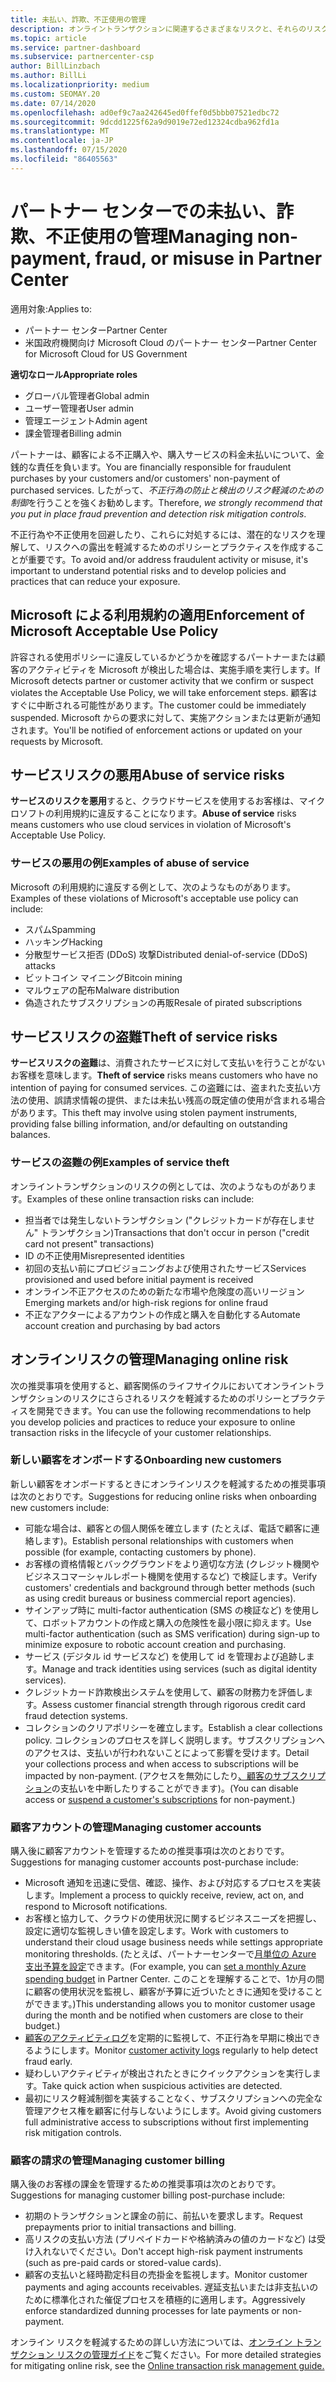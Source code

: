 ```yaml
---
title: 未払い、詐欺、不正使用の管理
description: オンライントランザクションに関連するさまざまなリスクと、それらのリスクを管理して軽減するためのベストプラクティスについて理解することが重要です。
ms.topic: article
ms.service: partner-dashboard
ms.subservice: partnercenter-csp
author: BillLinzbach
ms.author: BillLi
ms.localizationpriority: medium
ms.custom: SEOMAY.20
ms.date: 07/14/2020
ms.openlocfilehash: ad0ef9c7aa242645ed0ffef0d5bbb07521edbc72
ms.sourcegitcommit: 9dcdd1225f62a9d9019e72ed12324cdba962fd1a
ms.translationtype: MT
ms.contentlocale: ja-JP
ms.lasthandoff: 07/15/2020
ms.locfileid: "86405563"
---
```

# <a name="managing-non-payment-fraud-or-misuse-in-partner-center"></a><span data-ttu-id="2021e-103">パートナー センターでの未払い、詐欺、不正使用の管理</span><span class="sxs-lookup"><span data-stu-id="2021e-103">Managing non-payment, fraud, or misuse in Partner Center</span></span>

<span data-ttu-id="2021e-104">適用対象:</span><span class="sxs-lookup"><span data-stu-id="2021e-104">Applies to:</span></span>

- <span data-ttu-id="2021e-105">パートナー センター</span><span class="sxs-lookup"><span data-stu-id="2021e-105">Partner Center</span></span>
- <span data-ttu-id="2021e-106">米国政府機関向け Microsoft Cloud のパートナー センター</span><span class="sxs-lookup"><span data-stu-id="2021e-106">Partner Center for Microsoft Cloud for US Government</span></span>

<span data-ttu-id="2021e-107">**適切なロール**</span><span class="sxs-lookup"><span data-stu-id="2021e-107">**Appropriate roles**</span></span>
- <span data-ttu-id="2021e-108">グローバル管理者</span><span class="sxs-lookup"><span data-stu-id="2021e-108">Global admin</span></span>
- <span data-ttu-id="2021e-109">ユーザー管理者</span><span class="sxs-lookup"><span data-stu-id="2021e-109">User admin</span></span>
- <span data-ttu-id="2021e-110">管理エージェント</span><span class="sxs-lookup"><span data-stu-id="2021e-110">Admin agent</span></span>
- <span data-ttu-id="2021e-111">課金管理者</span><span class="sxs-lookup"><span data-stu-id="2021e-111">Billing admin</span></span>

<span data-ttu-id="2021e-112">パートナーは、顧客による不正購入や、購入サービスの料金未払いについて、金銭的な責任を負います。</span><span class="sxs-lookup"><span data-stu-id="2021e-112">You are financially responsible for fraudulent purchases by your customers and/or customers' non-payment of purchased services.</span></span> <span data-ttu-id="2021e-113">したがって、*不正行為の防止と検出のリスク軽減のための制御*を行うことを強くお勧めします。</span><span class="sxs-lookup"><span data-stu-id="2021e-113">Therefore, *we strongly recommend that you put in place fraud prevention and detection risk mitigation controls*.</span></span>

<span data-ttu-id="2021e-114">不正行為や不正使用を回避したり、これらに対処するには、潜在的なリスクを理解して、リスクへの露出を軽減するためのポリシーとプラクティスを作成することが重要です。</span><span class="sxs-lookup"><span data-stu-id="2021e-114">To avoid and/or address fraudulent activity or misuse, it's important to understand potential risks and to develop policies and practices that can reduce your exposure.</span></span>

## <a name="enforcement-of-microsoft-acceptable-use-policy"></a><span data-ttu-id="2021e-115">Microsoft による利用規約の適用</span><span class="sxs-lookup"><span data-stu-id="2021e-115">Enforcement of Microsoft Acceptable Use Policy</span></span>

<span data-ttu-id="2021e-116">許容される使用ポリシーに違反しているかどうかを確認するパートナーまたは顧客のアクティビティを Microsoft が検出した場合は、実施手順を実行します。</span><span class="sxs-lookup"><span data-stu-id="2021e-116">If Microsoft detects partner or customer activity that we confirm or suspect violates the Acceptable Use Policy, we will take enforcement steps.</span></span> <span data-ttu-id="2021e-117">顧客はすぐに中断される可能性があります。</span><span class="sxs-lookup"><span data-stu-id="2021e-117">The customer could be immediately suspended.</span></span> <span data-ttu-id="2021e-118">Microsoft からの要求に対して、実施アクションまたは更新が通知されます。</span><span class="sxs-lookup"><span data-stu-id="2021e-118">You'll be notified of enforcement actions or updated on your requests by Microsoft.</span></span>

## <a name="abuse-of-service-risks"></a><span data-ttu-id="2021e-119">サービスリスクの悪用</span><span class="sxs-lookup"><span data-stu-id="2021e-119">Abuse of service risks</span></span>

<span data-ttu-id="2021e-120">**サービスのリスクを悪用**すると、クラウドサービスを使用するお客様は、マイクロソフトの利用規約に違反することになります。</span><span class="sxs-lookup"><span data-stu-id="2021e-120">**Abuse of service** risks means customers who use cloud services in violation of Microsoft's Acceptable Use Policy.</span></span>

### <a name="examples-of-abuse-of-service"></a><span data-ttu-id="2021e-121">サービスの悪用の例</span><span class="sxs-lookup"><span data-stu-id="2021e-121">Examples of abuse of service</span></span>

<span data-ttu-id="2021e-122">Microsoft の利用規約に違反する例として、次のようなものがあります。</span><span class="sxs-lookup"><span data-stu-id="2021e-122">Examples of these violations of Microsoft's acceptable use policy can include:</span></span>

- <span data-ttu-id="2021e-123">スパム</span><span class="sxs-lookup"><span data-stu-id="2021e-123">Spamming</span></span>
- <span data-ttu-id="2021e-124">ハッキング</span><span class="sxs-lookup"><span data-stu-id="2021e-124">Hacking</span></span>
- <span data-ttu-id="2021e-125">分散型サービス拒否 (DDoS) 攻撃</span><span class="sxs-lookup"><span data-stu-id="2021e-125">Distributed denial-of-service (DDoS) attacks</span></span>
- <span data-ttu-id="2021e-126">ビットコイン マイニング</span><span class="sxs-lookup"><span data-stu-id="2021e-126">Bitcoin mining</span></span>
- <span data-ttu-id="2021e-127">マルウェアの配布</span><span class="sxs-lookup"><span data-stu-id="2021e-127">Malware distribution</span></span>
- <span data-ttu-id="2021e-128">偽造されたサブスクリプションの再販</span><span class="sxs-lookup"><span data-stu-id="2021e-128">Resale of pirated subscriptions</span></span>

## <a name="theft-of-service-risks"></a><span data-ttu-id="2021e-129">サービスリスクの盗難</span><span class="sxs-lookup"><span data-stu-id="2021e-129">Theft of service risks</span></span>

<span data-ttu-id="2021e-130">**サービスリスクの盗難**は、消費されたサービスに対して支払いを行うことがないお客様を意味します。</span><span class="sxs-lookup"><span data-stu-id="2021e-130">**Theft of service** risks means customers who have no intention of paying for consumed services.</span></span> <span data-ttu-id="2021e-131">この盗難には、盗まれた支払い方法の使用、誤請求情報の提供、または未払い残高の既定値の使用が含まれる場合があります。</span><span class="sxs-lookup"><span data-stu-id="2021e-131">This theft may involve using stolen payment instruments, providing false billing information, and/or defaulting on outstanding balances.</span></span>

### <a name="examples-of-service-theft"></a><span data-ttu-id="2021e-132">サービスの盗難の例</span><span class="sxs-lookup"><span data-stu-id="2021e-132">Examples of service theft</span></span>

<span data-ttu-id="2021e-133">オンライントランザクションのリスクの例としては、次のようなものがあります。</span><span class="sxs-lookup"><span data-stu-id="2021e-133">Examples of these online transaction risks can include:</span></span>

- <span data-ttu-id="2021e-134">担当者では発生しないトランザクション ("クレジットカードが存在しません" トランザクション)</span><span class="sxs-lookup"><span data-stu-id="2021e-134">Transactions that don't occur in person ("credit card not present" transactions)</span></span>
- <span data-ttu-id="2021e-135">ID の不正使用</span><span class="sxs-lookup"><span data-stu-id="2021e-135">Misrepresented identities</span></span>
- <span data-ttu-id="2021e-136">初回の支払い前にプロビジョニングおよび使用されたサービス</span><span class="sxs-lookup"><span data-stu-id="2021e-136">Services provisioned and used before initial payment is received</span></span>
- <span data-ttu-id="2021e-137">オンライン不正アクセスのための新たな市場や危険度の高いリージョン</span><span class="sxs-lookup"><span data-stu-id="2021e-137">Emerging markets and/or high-risk regions for online fraud</span></span>
- <span data-ttu-id="2021e-138">不正なアクターによるアカウントの作成と購入を自動化する</span><span class="sxs-lookup"><span data-stu-id="2021e-138">Automate account creation and purchasing by bad actors</span></span>

## <a name="managing-online-risk"></a><span data-ttu-id="2021e-139">オンラインリスクの管理</span><span class="sxs-lookup"><span data-stu-id="2021e-139">Managing online risk</span></span>

<span data-ttu-id="2021e-140">次の推奨事項を使用すると、顧客関係のライフサイクルにおいてオンライントランザクションのリスクにさらされるリスクを軽減するためのポリシーとプラクティスを開発できます。</span><span class="sxs-lookup"><span data-stu-id="2021e-140">You can use the following recommendations to help you develop policies and practices to reduce your exposure to online transaction risks in the lifecycle of your customer relationships.</span></span>

### <a name="onboarding-new-customers"></a><span data-ttu-id="2021e-141">新しい顧客をオンボードする</span><span class="sxs-lookup"><span data-stu-id="2021e-141">Onboarding new customers</span></span>

<span data-ttu-id="2021e-142">新しい顧客をオンボードするときにオンラインリスクを軽減するための推奨事項は次のとおりです。</span><span class="sxs-lookup"><span data-stu-id="2021e-142">Suggestions for reducing online risks when onboarding new customers include:</span></span>

- <span data-ttu-id="2021e-143">可能な場合は、顧客との個人関係を確立します (たとえば、電話で顧客に連絡します)。</span><span class="sxs-lookup"><span data-stu-id="2021e-143">Establish personal relationships with customers when possible (for example, contacting customers by phone).</span></span>
- <span data-ttu-id="2021e-144">お客様の資格情報とバックグラウンドをより適切な方法 (クレジット機関やビジネスコマーシャルレポート機関を使用するなど) で検証します。</span><span class="sxs-lookup"><span data-stu-id="2021e-144">Verify customers' credentials and background through better methods (such as using credit bureaus or business commercial report agencies).</span></span>
- <span data-ttu-id="2021e-145">サインアップ時に multi-factor authentication (SMS の検証など) を使用して、ロボットアカウントの作成と購入の危険性を最小限に抑えます。</span><span class="sxs-lookup"><span data-stu-id="2021e-145">Use multi-factor authentication (such as SMS verification) during sign-up to minimize exposure to robotic account creation and purchasing.</span></span>
- <span data-ttu-id="2021e-146">サービス (デジタル id サービスなど) を使用して id を管理および追跡します。</span><span class="sxs-lookup"><span data-stu-id="2021e-146">Manage and track identities using services (such as digital identity services).</span></span>
- <span data-ttu-id="2021e-147">クレジットカード詐欺検出システムを使用して、顧客の財務力を評価します。</span><span class="sxs-lookup"><span data-stu-id="2021e-147">Assess customer financial strength through rigorous credit card fraud detection systems.</span></span>
- <span data-ttu-id="2021e-148">コレクションのクリアポリシーを確立します。</span><span class="sxs-lookup"><span data-stu-id="2021e-148">Establish a clear collections policy.</span></span> <span data-ttu-id="2021e-149">コレクションのプロセスを詳しく説明します。サブスクリプションへのアクセスは、支払いが行われないことによって影響を受けます。</span><span class="sxs-lookup"><span data-stu-id="2021e-149">Detail your collections process and when access to subscriptions will be impacted by non-payment.</span></span> <span data-ttu-id="2021e-150">(アクセスを無効にしたり[、顧客のサブスクリプション](suspend-a-subscription.md)の支払いを中断したりすることができます)。</span><span class="sxs-lookup"><span data-stu-id="2021e-150">(You can disable access or [suspend a customer's subscriptions](suspend-a-subscription.md) for non-payment.)</span></span>

### <a name="managing-customer-accounts"></a><span data-ttu-id="2021e-151">顧客アカウントの管理</span><span class="sxs-lookup"><span data-stu-id="2021e-151">Managing customer accounts</span></span>

<span data-ttu-id="2021e-152">購入後に顧客アカウントを管理するための推奨事項は次のとおりです。</span><span class="sxs-lookup"><span data-stu-id="2021e-152">Suggestions for managing customer accounts post-purchase include:</span></span>

- <span data-ttu-id="2021e-153">Microsoft 通知を迅速に受信、確認、操作、および対応するプロセスを実装します。</span><span class="sxs-lookup"><span data-stu-id="2021e-153">Implement a process to quickly receive, review, act on, and respond to Microsoft notifications.</span></span>
- <span data-ttu-id="2021e-154">お客様と協力して、クラウドの使用状況に関するビジネスニーズを把握し、設定に適切な監視しきい値を設定します。</span><span class="sxs-lookup"><span data-stu-id="2021e-154">Work with customers to understand their cloud usage business needs while settings appropriate monitoring thresholds.</span></span> <span data-ttu-id="2021e-155">(たとえば、パートナーセンターで[月単位の Azure 支出予算を設定](set-an-azure-spending-budget-for-your-customers.md)できます。</span><span class="sxs-lookup"><span data-stu-id="2021e-155">(For example, you can [set a monthly Azure spending budget](set-an-azure-spending-budget-for-your-customers.md) in Partner Center.</span></span> <span data-ttu-id="2021e-156">このことを理解することで、1か月の間に顧客の使用状況を監視し、顧客が予算に近づいたときに通知を受けることができます。)</span><span class="sxs-lookup"><span data-stu-id="2021e-156">This understanding allows you to monitor customer usage during the month and be notified when customers are close to their budget.)</span></span>
- <span data-ttu-id="2021e-157">[顧客のアクティビティログ](activity-logs.md)を定期的に監視して、不正行為を早期に検出できるようにします。</span><span class="sxs-lookup"><span data-stu-id="2021e-157">Monitor [customer activity logs](activity-logs.md) regularly to help detect fraud early.</span></span>
- <span data-ttu-id="2021e-158">疑わしいアクティビティが検出されたときにクイックアクションを実行します。</span><span class="sxs-lookup"><span data-stu-id="2021e-158">Take quick action when suspicious activities are detected.</span></span>
- <span data-ttu-id="2021e-159">最初にリスク軽減制御を実装することなく、サブスクリプションへの完全な管理アクセス権を顧客に付与しないようにします。</span><span class="sxs-lookup"><span data-stu-id="2021e-159">Avoid giving customers full administrative access to subscriptions without first implementing risk mitigation controls.</span></span>

### <a name="managing-customer-billing"></a><span data-ttu-id="2021e-160">顧客の請求の管理</span><span class="sxs-lookup"><span data-stu-id="2021e-160">Managing customer billing</span></span>

<span data-ttu-id="2021e-161">購入後のお客様の課金を管理するための推奨事項は次のとおりです。</span><span class="sxs-lookup"><span data-stu-id="2021e-161">Suggestions for managing customer billing post-purchase include:</span></span>

- <span data-ttu-id="2021e-162">初期のトランザクションと課金の前に、前払いを要求します。</span><span class="sxs-lookup"><span data-stu-id="2021e-162">Request prepayments prior to initial transactions and billing.</span></span>
- <span data-ttu-id="2021e-163">高リスクの支払い方法 (プリペイドカードや格納済みの値のカードなど) は受け入れないでください。</span><span class="sxs-lookup"><span data-stu-id="2021e-163">Don't accept high-risk payment instruments (such as pre-paid cards or stored-value cards).</span></span>
- <span data-ttu-id="2021e-164">顧客の支払いと経時勘定科目の売掛金を監視します。</span><span class="sxs-lookup"><span data-stu-id="2021e-164">Monitor customer payments and aging accounts receivables.</span></span> <span data-ttu-id="2021e-165">遅延支払いまたは非支払いのために標準化された催促プロセスを積極的に適用します。</span><span class="sxs-lookup"><span data-stu-id="2021e-165">Aggressively enforce standardized dunning processes for late payments or non-payment.</span></span>

<span data-ttu-id="2021e-166">オンライン リスクを軽減するための詳しい方法については、[オンライン トランザクション リスクの管理ガイド](https://query.prod.cms.rt.microsoft.com/cms/api/am/binary/RE4Bhtt)をご覧ください。</span><span class="sxs-lookup"><span data-stu-id="2021e-166">For more detailed strategies for mitigating online risk, see the [Online transaction risk management guide.](https://query.prod.cms.rt.microsoft.com/cms/api/am/binary/RE4Bhtt)</span></span>

